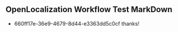 ## OpenLocalization Workflow Test MarkDown
* 660ff17e-36e9-4679-8d44-e3363dd5c0cf thanks!

<!--HONumber=Jul16_HO3-->


